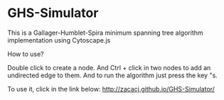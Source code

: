 # GHS-Simulator
This is a Gallager-Humblet-Spira minimum spanning tree algorithm implementation using Cytoscape.js

How to use?

Double click to create a node. And Ctrl + click in two nodes to add an undirected edge to them. And to run the algorithm just press the key "s.

To use it, click in the link below:
http://zacacj.github.io/GHS-Simulator/
